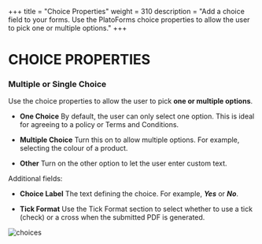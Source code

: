 +++
title = "Choice Properties"
weight = 310
description = "Add a choice field to your forms. Use the PlatoForms choice properties to allow the user to pick one or multiple options."
+++

# CHOICE PROPERTIES

### Multiple or Single Choice

Use the choice properties to allow the user to pick **one or multiple options**.

- **One Choice**
  By default, the user can only select one option. This is ideal for agreeing to a policy or Terms and Conditions.


- **Multiple Choice**
  Turn this on to allow multiple options. For example, selecting the colour of a product.


- **Other** 
  Turn on the other option to let the user enter custom text.

Additional fields:

- **Choice Label**
  The text defining the choice. For example, ***Yes*** or ***No***.


- **Tick Format**
  Use the Tick Format section to select whether to use a tick (check) or a cross when the submitted PDF is generated. 



![choices](http://clients.typecast.io/PlatoForms/imgs/choices.png)